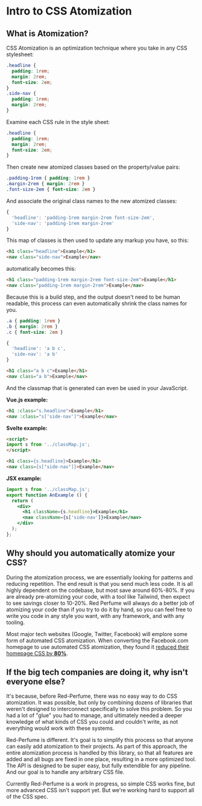 # Intro to CSS Atomization

## What is Atomization?

CSS Atomization is an optimization technique where you take in any CSS stylesheet:

```css
.headline {
  padding: 1rem;
  margin: 2rem;
  font-size: 2em;
}
.side-nav {
  padding: 1rem;
  margin: 2rem;
}
```

Examine each CSS rule in the style sheet:

```css
.headline {
  padding: 1rem;
  margin: 2rem;
  font-size: 2em;
}
```

Then create new atomized classes based on the property/value pairs:

```css
.padding-1rem { padding: 1rem }
.margin-2rem { margin: 2rem }
.font-size-2em { font-size: 2em }
```

And associate the original class names to the new atomized classes:

```js
{
  'headline': 'padding-1rem margin-2rem font-size-2em',
  'side-nav': 'padding-1rem margin-2rem'
}
```

This map of classes is then used to update any markup you have, so this:

```html
<h1 class="headline">Example</h1>
<nav class="side-nav">Example</nav>
```

automatically becomes this:

```html
<h1 class="padding-1rem margin-2rem font-size-2em">Example</h1>
<nav class="padding-1rem margin-2rem">Example</nav>
```

Because this is a build step, and the output doesn't need to be human readable, this process can even automatically shrink the class names for you.

```css
.a { padding: 1rem }
.b { margin: 2rem }
.c { font-size: 2em }
```
```js
{
  'headline': 'a b c',
  'side-nav': 'a b'
}
```
```html
<h1 class="a b c">Example</h1>
<nav class="a b">Example</nav>
```

And the classmap that is generated can even be used in your JavaScript.

**Vue.js example:**

```html
<h1 :class="s.headline">Example</h1>
<nav :class="s['side-nav']">Example</nav>
```

**Svelte example:**

```html
<script>
import s from '../classMap.js';
</script>

<h1 class={s.headline}>Example</h1>
<nav class={s['side-nav']}>Example</nav>
```

**JSX example:**

```jsx
import s from '../classMap.js';
export function AnExample () {
  return (
    <div>
      <h1 className={s.headline}>Example</h1>
      <nav className={s['side-nav']}>Example</nav>
    </div>
  );
};
```


## Why should you automatically atomize your CSS?

During the atomization process, we are essentially looking for patterns and reducing repetition. The end result is that you send much less code. It is all highly dependent on the codebase, but most save around 60%-80%. If you are already pre-atomizing your code, with a tool like Tailwind, then expect to see savings closer to 10-20%. Red Perfume will always do a better job of atomizing your code than if you try to do it by hand, so you can feel free to write you code in any style you want, with any framework, and with any tooling.

Most major tech websites (Google, Twitter, Facebook) will emplore some form of automated CSS atomization. When converting the Facebook.com homepage to use automated CSS atomization, they found it [reduced their homepage CSS by **80%**](https://engineering.fb.com/web/facebook-redesign/).


## If the big tech companies are doing it, why isn't everyone else?

It's because, before Red-Perfume, there was no easy way to do CSS atomization. It was possible, but only by combining dozens of libraries that weren't designed to interconnect specifically to solve this problem. So you had a lot of "glue" you had to manage, and ultimately needed a deeper knowledge of what kinds of CSS you could and couldn't write, as not everything would work with these systems.

Red-Perfume is different. It's goal is to simplify this process so that anyone can easily add atomization to their projects. As part of this approach, the entire atomization process is handled by this library, so that all features are added and all bugs are fixed in one place, resulting in a more optimized tool. The API is designed to be super easy, but fully extendible for any pipeline. And our goal is to handle any arbitrary CSS file.

Currently Red-Perfume is a work in progress, so simple CSS works fine, but more advanced CSS isn't support yet. But we're working hard to support all of the CSS spec.
